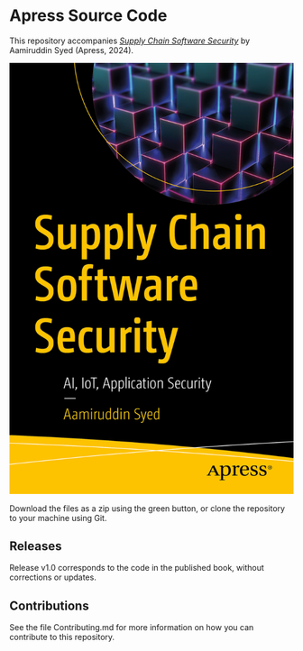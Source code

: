 # Apress Source Code

This repository accompanies [*Supply Chain Software Security*](https://link.springer.com/book/9798868807985) by  Aamiruddin Syed (Apress, 2024).

[comment]: #cover
![Cover image](979-8-8688-0798-5.jpg)

Download the files as a zip using the green button, or clone the repository to your machine using Git.

## Releases

Release v1.0 corresponds to the code in the published book, without corrections or updates.

## Contributions

See the file Contributing.md for more information on how you can contribute to this repository.